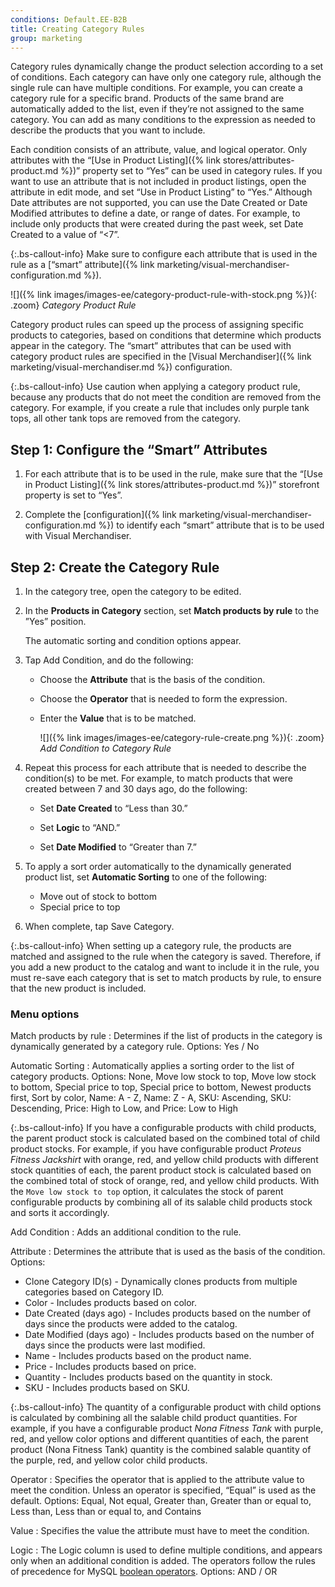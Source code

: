```yaml
---
conditions: Default.EE-B2B
title: Creating Category Rules
group: marketing
---
```


Category rules dynamically change the product selection according to a set of conditions. Each category can have only one category rule, although the single rule can have multiple conditions. For example, you can create a category rule for a specific brand. Products of the same brand are automatically added to the list, even if they’re not assigned to the same category. You can add as many conditions to the expression as needed to describe the products that you want to include.

Each condition consists of an attribute, value, and logical operator. Only attributes with the “[Use in Product Listing]({% link stores/attributes-product.md %})” property set to “Yes” can be used in category rules. If you want to use an attribute that is not included in product listings, open the attribute in edit mode, and set “Use in Product Listing” to “Yes.” Although Date attributes are not supported, you can use the Date Created or Date Modified attributes to define a date, or range of dates. For example, to include only products that were created during the past week, set Date Created to a value of “<7”.

{:.bs-callout-info}
Make sure to configure each attribute that is used in the rule as a [“smart” attribute]({% link marketing/visual-merchandiser-configuration.md %}).

![]({% link images/images-ee/category-product-rule-with-stock.png %}){: .zoom}
*Category Product Rule*

Category product rules can speed up the process of assigning specific products to categories, based on conditions that determine which products appear in the category. The “smart” attributes that can be used with category product rules are specified in the [Visual Merchandiser]({% link marketing/visual-merchandiser.md %}) configuration.

{:.bs-callout-info}
Use caution when applying a category product rule, because any products that do not meet the condition are removed from the category. For example, if you create a rule that includes only purple tank tops, all other tank tops are removed from the category.

## Step 1: Configure the “Smart” Attributes

1. For each attribute that is to be used in the rule, make sure that the “[Use in Product Listing]({% link stores/attributes-product.md %})” storefront property is set to “Yes”.

1. Complete the [configuration]({% link marketing/visual-merchandiser-configuration.md %}) to identify each “smart” attribute that is to be used with Visual Merchandiser.

## Step 2: Create the Category Rule

1. In the category tree, open the category to be edited.

1. In the **Products in Category** section, set **Match products by rule** to the ”Yes” position.

   The automatic sorting and condition options appear.

1. Tap <span class="btn">Add Condition</span>, and do the following:

    * Choose the **Attribute** that is the basis of the condition.

    * Choose the **Operator** that is needed to form the expression.

    * Enter the **Value** that is to be matched.

      ![]({% link images/images-ee/category-rule-create.png %}){: .zoom}
      *Add Condition to Category Rule*

1. Repeat this process for each attribute that is needed to describe the condition(s) to be met. For example, to match products that were created between 7 and 30 days ago, do the following:

    * Set **Date Created** to “Less than 30.”

    * Set **Logic** to “AND.”

    * Set **Date Modified** to “Greater than 7.”

1. To apply a sort order automatically to the dynamically generated product list, set **Automatic Sorting** to one of the following:

    * Move out of stock to bottom
    * Special price to top

1. When complete, tap <span class="btn">Save Category</span>.

{:.bs-callout-info}
When setting up a category rule, the products are matched and assigned to the rule when the category is saved. Therefore, if you add a new product to the catalog and want to include it in the rule, you must re-save each category that is set to match products by rule, to ensure that the new product is included.

### Menu options

Match products by rule
: Determines if the list of products in the category is dynamically generated by a category rule. Options: Yes / No

Automatic Sorting
: Automatically applies a sorting order to the list of category products. Options: None, Move low stock to top, Move low stock to bottom, Special price to top, Special price to bottom, Newest products first, Sort by color, Name: A - Z, Name: Z - A, SKU: Ascending, SKU: Descending, Price: High to Low, and Price: Low to High

{:.bs-callout-info}
If you have a configurable products with child products, the parent product stock is calculated based on the combined total of child product stocks. For example, if you have configurable product _Proteus Fitness Jackshirt_ with orange, red, and yellow child products with different stock quantities of each, the parent product stock is calculated based on the combined total of stock of orange, red, and yellow child products. With the `Move low stock to top` option, it calculates the stock of parent configurable products by  combining all of its salable child products stock and sorts it accordingly.

Add Condition
: Adds an additional condition to the rule.

Attribute
: Determines the attribute that is used as the basis of the condition. Options:

   * Clone Category ID(s) - Dynamically clones products from multiple categories based on Category ID.
   * Color - Includes products based on color.
   * Date Created (days ago) - Includes products based on the number of days since the products were added to the catalog.
   * Date Modified (days ago) - Includes products  based on the number of days since the products were last modified.
   * Name - Includes products based on the product name.
   * Price - Includes products based on price.
   * Quantity - Includes products based on the quantity in stock.
   * SKU - Includes products based on SKU.

{:.bs-callout-info}
The quantity of a configurable product with child options is calculated by combining all the salable child product quantities. For example, if you have a configurable product _Nona Fitness Tank_ with purple, red, and yellow color options and different quantities of each, the parent product (Nona Fitness Tank) quantity is the combined salable quantity of the purple, red, and yellow color child products.

Operator
: Specifies the operator that is applied to the attribute value to meet the  condition. Unless an operator is specified, “Equal” is used as the default. Options: Equal, Not equal, Greater than, Greater than or equal to, Less than, Less than or equal to, and Contains

Value
: Specifies the value  the attribute must have to meet the condition.

Logic
: The Logic column is used to define multiple conditions, and appears only when an additional condition is added. The operators follow the rules of precedence for MySQL [boolean operators](https://dev.mysql.com/doc/refman/8.0/en/operator-precedence.html). Options: AND / OR

